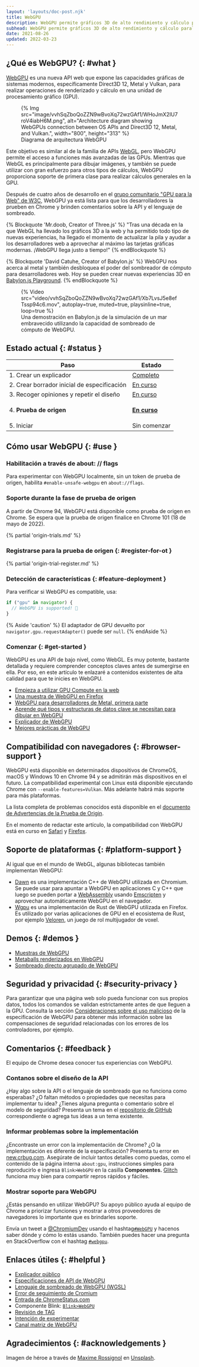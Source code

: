 ```yaml
---
layout: 'layouts/doc-post.njk'
title: WebGPU
description: WebGPU permite gráficos 3D de alto rendimiento y cálculo paralelo de datos en La web.
subhead: WebGPU permite gráficos 3D de alto rendimiento y cálculo paralelo de datos en La web.
date: 2021-08-26
updated: 2022-03-23
---
```


## ¿Qué es WebGPU? {: #what }

[WebGPU](https://gpuweb.github.io/gpuweb/) es una nueva API web que expone las capacidades gráficas de sistemas modernos, específicamente Direct3D 12, Metal y Vulkan, para realizar operaciones de renderizado y cálculo en una unidad de procesamiento gráfico (GPU).

<figure>{% Img src="image/vvhSqZboQoZZN9wBvoXq72wzGAf1/WHoJmX2IU7roV4iabH6M.png", alt="Architecture diagram showing WebGPUs connection between OS APIs and Direct3D 12, Metal, and Vulkan.", width="800", height="313" %} <figcaption>Diagrama de arquitectura WebGPU</figcaption></figure>

Este objetivo es similar al de la familia de APIs [WebGL](https://developer.mozilla.org/docs/Web/API/WebGL_API), pero WebGPU permite el acceso a funciones más avanzadas de las GPUs. Mientras que WebGL es principalmente para dibujar imágenes, y también se puede utilizar con gran esfuerzo para otros tipos de cálculos, WebGPU proporciona soporte de primera clase para realizar cálculos generales en la GPU.

Después de cuatro años de desarrollo en el [grupo comunitario "GPU para la Web" de W3C](https://www.w3.org/community/gpu/), WebGPU ya está lista para que los desarrolladores la prueben en Chrome y brinden comentarios sobre la API y el lenguaje de sombreado.

{% Blockquote 'Mr.doob, Creator of Three.js' %} "Tras una década en la que WebGL ha llevado los gráficos 3D a la web y ha permitido todo tipo de nuevas experiencias, ha llegado el momento de actualizar la pila y ayudar a los desarrolladores web a aprovechar al máximo las tarjetas gráficas modernas. ¡WebGPU llega justo a tiempo!" {% endBlockquote %}

{% Blockquote 'David Catuhe, Creator of Babylon.js' %} WebGPU nos acerca al metal y también desbloquea el poder del sombreador de cómputo para desarrolladores web. Hoy se pueden crear nuevas experiencias 3D en [Babylon.js Playground](https://playground.babylonjs.com/#XCNL7Y). {% endBlockquote %}

<figure>{% Video src="video/vvhSqZboQoZZN9wBvoXq72wzGAf1/Xb7LvsJ5e8efTssp94c6.mov", autoplay=true, muted=true, playsinline=true, loop=true %} <figcaption> Una demostración en Babylon.js de la simulación de un mar embravecido utilizando la capacidad de sombreado de cómputo de WebGPU. </figcaption></figure>

## Estado actual {: #status }

<div></div>
<table data-md-type="table">
<thead data-md-table-header><tr data-md-type="table_row">
<th data-md-type="table_cell">Paso</th>
<th data-md-type="table_cell">Estado</th>
</tr></thead>
<tbody data-md-table-body>
<tr data-md-type="table_row">
<td data-md-type="table_cell">1. Crear un explicador</td>
<td data-md-type="table_cell"><a href="https://gpuweb.github.io/gpuweb/explainer/" data-md-type="link">Completo</a></td>
</tr>
<tr data-md-type="table_row">
<td data-md-type="table_cell">2. Crear borrador inicial de especificación</td>
<td data-md-type="table_cell"><a href="https://gpuweb.github.io/gpuweb/" data-md-type="link">En curso</a></td>
</tr>
<tr data-md-type="table_row">
<td data-md-type="table_cell">3. Recoger opiniones y repetir el diseño</td>
<td data-md-type="table_cell"><a href="#feedback" data-md-type="link">En curso</a></td>
</tr>
<tr data-md-type="table_row">
<td data-md-type="table_cell">4. <strong data-md-type="double_emphasis">Prueba de origen</strong>
</td>
<td data-md-type="table_cell"><strong data-md-type="double_emphasis"><p data-md-type="paragraph"><a href="https://developer.chrome.com/origintrials/#/view_trial/118219490218475521" data-md-type="link">En curso</a></p></strong></td>
</tr>
<tr data-md-type="table_row">
<td data-md-type="table_cell">5. Iniciar</td>
<td data-md-type="table_cell">Sin comenzar</td>
</tr>
</tbody>
</table>
<div data-md-type="block_html"></div>

## Cómo usar WebGPU {: #use }

### Habilitación a través de about: // flags

Para experimentar con WebGPU localmente, sin un token de prueba de origen, habilita `#enable-unsafe-webgpu` en `about://flags`.

### Soporte durante la fase de prueba de origen

A partir de Chrome 94, WebGPU está disponible como prueba de origen en Chrome. Se espera que la prueba de origen finalice en Chrome 101 (18 de mayo de 2022).

{% partial 'origin-trials.md' %}

### Registrarse para la prueba de origen {: #register-for-ot }

{% partial 'origin-trial-register.md' %}

### Detección de características {: #feature-deployment }

Para verificar si WebGPU es compatible, usa:

```js
if ("gpu" in navigator) {
  // WebGPU is supported! 🎉
}
```

{% Aside 'caution' %} El adaptador de GPU devuelto por `navigator.gpu.requestAdapter()` puede ser `null`. {% endAside %}

### Comenzar {: #get-started }

WebGPU es una API de bajo nivel, como WebGL. Es muy potente, bastante detallada y requiere comprender conceptos claves antes de sumergirse en ella. Por eso, en este artículo te enlazaré a contenidos existentes de alta calidad para que te inicies en WebGPU.

- [Empieza a utilizar GPU Compute en la web](/gpu-compute/)
- [Una muestra de WebGPU en Firefox](https://hacks.mozilla.org/2020/04/experimental-webgpu-in-firefox/)
- [WebGPU para desarrolladores de Metal, primera parte](https://metalbyexample.com/webgpu-part-one/)
- [Aprende qué tipos y estructuras de datos clave se necesitan para dibujar en WebGPU](https://alain.xyz/blog/raw-webgpu)
- [Explicador de WebGPU](https://gpuweb.github.io/gpuweb/explainer/)
- [Mejores prácticas de WebGPU](https://toji.github.io/webgpu-best-practices/)

## Compatibilidad con navegadores {: #browser-support }

WebGPU está disponible en determinados dispositivos de ChromeOS, macOS y Windows 10 en Chrome 94 y se admitirán más dispositivos en el futuro. La compatibilidad experimental con Linux está disponible ejecutando Chrome con `--enable-features=Vulkan`. Más adelante habrá más soporte para más plataformas.

La lista completa de problemas conocidos está disponible en el [documento de Advertencias de la Prueba de Origin](https://hackmd.io/QcdsK_g7RVKRCIIBqgs5Hw).

En el momento de redactar este artículo, la compatibilidad con WebGPU está en curso en [Safari](https://webkit.org/blog/9528/webgpu-and-wsl-in-safari/) y [Firefox](https://hacks.mozilla.org/2020/04/experimental-webgpu-in-firefox/).

## Soporte de plataformas {: #platform-support }

Al igual que en el mundo de WebGL, algunas bibliotecas también implementan WebGPU:

- [Dawn](https://dawn.googlesource.com/dawn) es una implementación C++ de WebGPU utilizada en Chromium. Se puede usar para apuntar a WebGPU en aplicaciones C y C++ que luego se pueden portar a [WebAssembly](https://developer.mozilla.org/docs/WebAssembly) usando [Emscripten](https://emscripten.org/) y aprovechar automáticamente WebGPU en el navegador.
- [Wgpu](https://sotrh.github.io/learn-wgpu/#what-is-wgpu) es una implementación de Rust de WebGPU utilizada en Firefox. Es utilizado por varias aplicaciones de GPU en el ecosistema de Rust, por ejemplo [Veloren](https://veloren.net/devblog-125/), un juego de rol multijugador de voxel.

## Demos {: #demos }

- [Muestras de WebGPU](https://austin-eng.com/webgpu-samples/)
- [Metaballs renderizados en WebGPU](https://toji.github.io/webgpu-metaballs/)
- [Sombreado directo agrupado de WebGPU](https://toji.github.io/webgpu-clustered-shading/)

## Seguridad y privacidad {: #security-privacy }

Para garantizar que una página web solo pueda funcionar con sus propios datos, todos los comandos se validan estrictamente antes de que lleguen a la GPU. Consulta la sección [Consideraciones sobre el uso malicioso](https://gpuweb.github.io/gpuweb/#malicious-use) de la especificación de WebGPU para obtener más información sobre las compensaciones de seguridad relacionadas con los errores de los controladores, por ejemplo.

## Comentarios {: #feedback }

El equipo de Chrome desea conocer tus experiencias con WebGPU.

### Contanos sobre el diseño de la API

¿Hay algo sobre la API o el lenguaje de sombreado que no funciona como esperabas? ¿O faltan métodos o propiedades que necesitas para implementar tu idea? ¿Tienes alguna pregunta o comentario sobre el modelo de seguridad? Presenta un tema en el [repositorio de GitHub](https://github.com/gpuweb/gpuweb/issues/) correspondiente o agrega tus ideas a un tema existente.

### Informar problemas sobre la implementación

¿Encontraste un error con la implementación de Chrome? ¿O la implementación es diferente de la especificación? Presenta tu error en [new.crbug.com](https://new.crbug.com). Asegúrate de incluir tantos detalles como puedas, como el contenido de la página interna `about:gpu`, instrucciones simples para reproducirlo e ingresa `Blink>WebGPU` en la casilla **Componentes.** [Glitch](https://glitch.com/) funciona muy bien para compartir repros rápidos y fáciles.

### Mostrar soporte para WebGPU

¿Estás pensando en utilizar WebGPU? Su apoyo público ayuda al equipo de Chrome a priorizar funciones y mostrar a otros proveedores de navegadores lo importante que es brindarles soporte.

Envía un tweet a [@ChromiumDev](https://twitter.com/ChromiumDev) usando el hashtag[`#WebGPU`](https://twitter.com/search?q=%23WebGPU&src=recent_search_click&f=live) y hacenos saber dónde y cómo lo estás usando. También puedes hacer una pregunta en StackOverflow con el hashtag [`#webgpu`](https://stackoverflow.com/questions/tagged/webgpu).

## Enlaces útiles {: #helpful }

- [Explicador público](https://gpuweb.github.io/gpuweb/explainer/)
- [Especificaciones de API de WebGPU](https://gpuweb.github.io/gpuweb/)
- [Lenguaje de sombreado de WebGPU (WGSL)](https://gpuweb.github.io/gpuweb/wgsl/)
- [Error de seguimiento de Cromium](https://bugs.chromium.org/p/chromium/issues/detail?id=1156646)
- [Entrada de ChromeStatus.com](https://chromestatus.com/feature/6213121689518080)
- Componente Blink: [`Blink>WebGPU`](https://chromestatus.com/features#component%3ABlink%3EWebGPU)
- [Revisión de TAG](https://github.com/w3ctag/design-reviews/issues/626)
- [Intención de experimentar](https://groups.google.com/a/chromium.org/g/blink-dev/c/K4_egTNAvTs/m/ApS804L_AQAJ)
- [Canal matriz de WebGPU](https://matrix.to/#/#WebGPU:matrix.org)

## Agradecimientos {: #acknowledgements }

Imagen de héroe a través de [Maxime Rossignol](https://unsplash.com/@maxoor) en [Unsplash](https://unsplash.com/photos/ukOCJ09jpgc).
